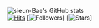 ![sieun-Bae's GitHub stats](https://github-readme-stats.vercel.app/api?username=sieun-Bae&theme=dracula&show_icons=true&count_private=true)
<br>
[![Hits](https://hits.seeyoufarm.com/api/count/incr/badge.svg?url=https%3A%2F%2Fgithub.com%2Fsieun-Bae&count_bg=%23FF6E96&title_bg=%23282A36&icon=iconify.svg&icon_color=%23E7E7E7&title=hits&edge_flat=false)](https://hits.seeyoufarm.com)
[![Followers](https://img.shields.io/github/followers/sieun-Bae?color=%23ff6e96&logoColor=%23282a36)]
[![Stars](https://img.shields.io/github/stars/sieun-Bae?color=%23ff6e96&logoColor=%23282a36)]
